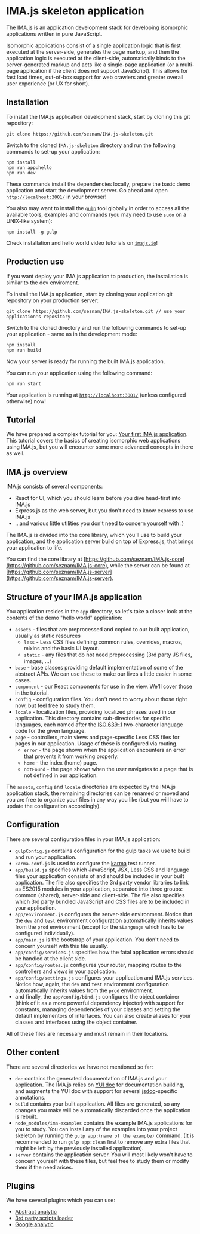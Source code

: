 # IMA.js skeleton application

The IMA.js is an application development stack for developing isomorphic
applications written in pure JavaScript.

Isomorphic applications consist of a single application logic that is first
executed at the server-side, generates the page markup, and then the
application logic is executed at the client-side, automatically binds to the
server-generated markup and acts like a single-page application (or a
multi-page application if the client does not support JavaScript). This allows
for fast load times, out-of-box support for web crawlers and greater overall
user experience (or UX for short).

## Installation

To install the IMA.js application development stack, start by cloning this git
repository:

```
git clone https://github.com/seznam/IMA.js-skeleton.git
```

Switch to the cloned `IMA.js-skeleton` directory and run the following commands
to set-up your application:

```
npm install
npm run app:hello
npm run dev
```

These commands install the dependencies locally, prepare the basic demo
application and start the development server. Go ahead and open
[`http://localhost:3001/`](http://localhost:3001/) in your browser!

You also may want to install the [`gulp`](http://gulpjs.com/) tool globally in
order to access all the available tools, examples and commands (you may need to
use `sudo` on a UNIX-like system):

```
npm install -g gulp
```

Check installation and hello world video tutorials on [`imajs.io`](https://imajs.io/videos)!

## Production use

If you want deploy your IMA.js application to production, the installation is
similar to the dev enviroment.

To install the IMA.js application, start by cloning your application git
repository on your production server:

```
git clone https://github.com/seznam/IMA.js-skeleton.git // use your application's repository
```

Switch to the cloned directory and run the following commands to set-up your
application - same as in the development mode:

```
npm install
npm run build
```

Now your server is ready for running the built IMA.js application.

You can run your application using the following command:

```
npm run start
```

Your application is running at [`http://localhost:3001/`](http://localhost:3001/)
(unless configured otherwise) now!

## Tutorial

We have prepared a complex tutorial for you:
[Your first IMA.js application](https://github.com/seznam/IMA.js-skeleton/wiki/Tutorial,-part-1).
This tutorial covers the basics of creating isomorphic web applications using
IMA.js, but you will encounter some more advanced concepts in there as well.

## IMA.js overview

IMA.js consists of several components:
- React for UI, which you should learn before you dive head-first into IMA.js
- Express.js as the web server, but you don't need to know express to use
  IMA.js
- ...and various little utilities you don't need to concern yourself with :)

The IMA.js is divided into the core library, which you'll use to build your
application, and the application server build on top of Express.js, that brings
your application to life.

You can find the core library at
[https://github.com/seznam/IMA.js-core](https://github.com/seznam/IMA.js-core),
while the server can be found at
[https://github.com/seznam/IMA.js-server](https://github.com/seznam/IMA.js-server).

## Structure of your IMA.js application

You application resides in the `app` directory, so let's take a closer look at
the contents of the demo "hello world" application:

- `assets` - files that are preprocessed and copied to our built application,
  usually as static resources
  - `less` - Less CSS files defining common rules, overrides, macros, mixins
    and the basic UI layout.
  - `static` - any files that do not need preprocessing (3rd party JS files,
    images, ...)
- `base` - base classes providing default implementation of some of the
  abstract APIs. We can use these to make our lives a little easier in some
  cases.
- `component` - our React components for use in the view. We'll cover those
  in the tutorial.
- `config` - configuration files. You don't need to worry about those right
  now, but feel free to study them.
- `locale` - localization files, providing localized phrases used in our
  application. This directory contains sub-directories for specific languages,
  each named after the
  [ISO 639-1](http://en.wikipedia.org/wiki/List_of_ISO_639-1_codes)
  two-character language code for the given language.
- `page` - controllers, main views and page-specific Less CSS files for pages
  in our application. Usage of these is configured via routing.
  - `error` - the page shown when the application encounters an error that
    prevents it from working properly.
  - `home` - the index (home) page.
  - `notFound` - the page shown when the user navigates to a page that is not
    defined in our application.

The `assets`, `config` and `locale` directories are expected by the IMA.js
application stack, the remaining directories can be renamed or moved and you
are free to organize your files in any way you like (but you will have to
update the configuration accordingly).

## Configuration

There are several configuration files in your IMA.js application:
- `gulpConfig.js` contains configuration for the gulp tasks we use to build and
  run your application.
- `karma.conf.js` is used to configure the
  [karma](http://karma-runner.github.io/0.13/index.html) test runner.
- `app/build.js` specifies which JavaScript, JSX, Less CSS and language files
  your application consists of and should be included in your built
  application.
  The file also specifies the 3rd party vendor libraries to link as ES2015
  modules in your application, separated into three groups: common (shared),
  server-side and client-side.
  The file also specifies which 3rd party bundled JavaScript and CSS files are
  to be included in your application.
- `app/environment.js` configures the server-side environment. Notice that the
  `dev` and `test` environment configuration automatically inherits values from
  the `prod` environment (except for the `$Language` which has to be configured
  individually).
- `app/main.js` is the bootstrap of your application. You don't need to concern
  yourself with this file usually.
- `app/config/services.js` specifies how the fatal application errors should be
  handled at the client side.
- `app/config/routes.js` configures your router, mapping routes to the
  controllers and views in your application.
- `app/config/settings.js` configures your application and IMA.js services.
  Notice how, again, the `dev` and `test` environment configuration
  automatically inherits values from the `prod` environment.
- and finally, the `app/config/bind.js` configures the object container (think
  of it as a more powerful dependency injector) with support for constants,
  managing dependencies of your classes and setting the default implementors of
  interfaces. You can also create aliases for your classes and interfaces using
  the object container.

All of these files are necessary and must remain in their locations.

## Other content

There are several directories we have not mentioned so far:
- `doc` contains the generated documentation of IMA.js and your application.
  The IMA.js relies on [YUI doc](http://yui.github.io/yuidoc/) for
  documentation building, and augments the YUI doc with support for several
  [jsdoc](http://usejsdoc.org/)-specific annotations.
- `build` contains your built application. All files are generated, so any
  changes you make will be automatically discarded once the application is
  rebuilt.
- `node_modules/ima-examples` contains the example IMA.js
  applications for you to study. You can install any of the examples into your
  project skeleton by running the `gulp app:(name of the example)` command.
  (It is recommended to run `gulp app:clean` first to remove any extra files
  that might be left by the previously installed application).
- `server` contains the application server. You will most likely won't have to
  concern yourself with these files, but feel free to study them or modify them
  if the need arises.

## Plugins
We have several plugins which you can use:
- [Abstract analytic](https://github.com/seznam/IMA.js-plugin-analytic)
- [3rd party scripts loader](https://github.com/seznam/IMA.js-plugin-script-loader)
- [Google analytic](https://github.com/seznam/IMA.js-plugin-analytic-google)
